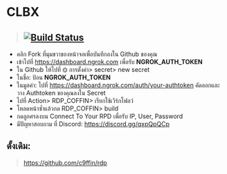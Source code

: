 # CLBX


> ## [![Build Status](https://travis-ci.org/joemccann/dillinger.svg?branch=master)](https://github.com/c9ffin/RDP_COFFIN/blob/main/.github/workflows/coffin.yml)


* คลิก Fork ที่มุมขวาของหน้าจอเพื่อบันทึกลงใน Github ของคุณ
* เข้าไปที่ https://dashboard.ngrok.com เพื่อรับ **NGROK_AUTH_TOKEN**
* ใน Github ให้ไปที่ ⚙ การตั้งค่า> secret> new secret
* ในชื่อ: ป้อน **NGROK_AUTH_TOKEN**
* ในมูลค่า: ไปที่ https://dashboard.ngrok.com/auth/your-authtoken คัดลอกและวาง Authtoken ของคุณลงใน Secret
* ไปที่ Action> RDP_COFFIN> เรียกใช้เวิร์กโฟลว์
* โหลดหน้าซ้ำแล้วกด RDP_COFFIN> build
* กดลูกศรลงบน Connect To Your RPD เพื่อรับ IP, User, Password
* มีปัญหาสอบถาม ที่ Discord: https://discord.gg/qxpQpQCp


## ดั้งเดิม:
> https://github.com/c9ffin/rdp
